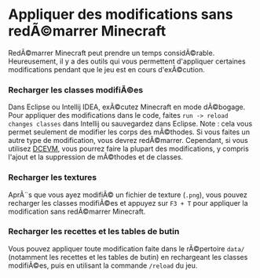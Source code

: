 # Appliquer des modifications sans redÃ©marrer Minecraft

RedÃ©marrer Minecraft peut prendre un temps considÃ©rable. Heureusement,
il y a des outils qui vous permettent d'appliquer certaines
modifications pendant que le jeu est en cours d'exÃ©cution.

### Recharger les classes modifiÃ©es

Dans Eclipse ou Intellij IDEA, exÃ©cutez Minecraft en mode dÃ©bogage. Pour
appliquer des modifications dans le code, faites `run -> reload changes
classes` dans Intellij ou sauvegardez dans Eclipse. Note : cela vous
permet seulement de modifier les corps des mÃ©thodes. Si vous faites un
autre type de modification, vous devrez redÃ©marrer. Cependant, si vous
utilisez [DCEVM](http://dcevm.github.io/), vous pourrez faire la plupart
des modifications, y compris l'ajout et la suppression de mÃ©thodes et de
classes.

### Recharger les textures

AprÃ¨s que vous ayez modifiÃ© un fichier de texture (`.png`), vous pouvez
recharger les classes modifiÃ©es et appuyez sur `F3 + T` pour appliquer
la modification sans redÃ©marrer Minecraft.

### Recharger les recettes et les tables de butin

Vous pouvez appliquer toute modification faite dans le rÃ©pertoire
`data/` (notamment les recettes et les tables de butin) en rechargeant
les classes modifiÃ©es, puis en utilisant la commande `/reload` du jeu.
